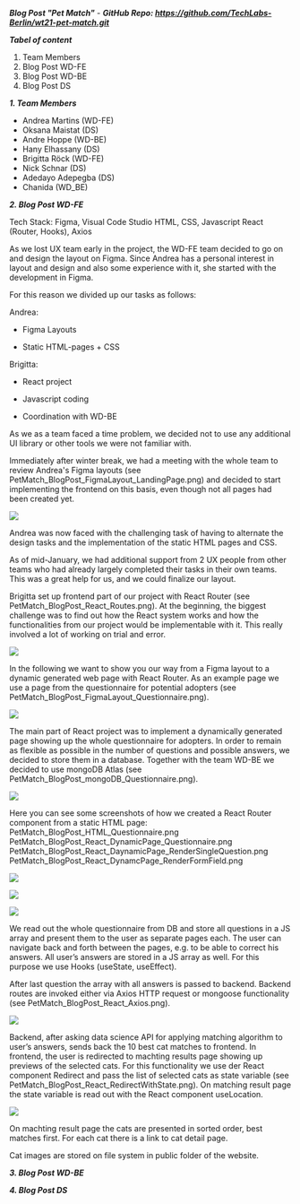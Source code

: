 ***Blog Post "Pet Match"*** - ***GitHub Repo: https://github.com/TechLabs-Berlin/wt21-pet-match.git***



***Tabel of content***

1. Team Members
2. Blog Post WD-FE
3. Blog Post WD-BE
4. Blog Post DS



***1. Team Members***

* Andrea Martins (WD-FE)
* Oksana Maistat (DS)
* Andre Hoppe (WD-BE)
* Hany Elhassany (DS)
* Brigitta Röck (WD-FE)
* Nick Schnar (DS)
* Adedayo Adepegba (DS)
* Chanida (WD_BE)



***2. Blog Post WD-FE***

Tech Stack: 
Figma, Visual Code Studio
HTML, CSS, Javascript
React (Router, Hooks), Axios


As we lost UX team early in the project, the WD-FE team decided to go on and design the layout on Figma. Since Andrea has a personal interest in layout and design and also some experience with it, she started with the development in Figma. 

For this reason we divided up our tasks as follows:



Andrea:
 - Figma Layouts

 - Static HTML-pages + CSS

  

Brigitta: 

 - React project

 - Javascript coding

 - Coordination with WD-BE

  

As we as a team faced a time problem, we decided not to use any additional UI library or other tools we were not familiar with.

Immediately after winter break, we had a meeting with the whole team to review Andrea's Figma layouts (see PetMatch_BlogPost_FigmaLayout_LandingPage.png) and decided to start implementing the frontend on this basis, even though not all pages had been created yet.

![](https://github.com/TechLabs-Berlin/wt21-pet-match/blob/frontend/frontend/BlogPost/Screenshots/PetMatch_BlogPost_FigmaLayout_LandingPage.png?raw=true)



Andrea was now faced with the challenging task of having to alternate the design tasks and the implementation of the static HTML pages and CSS.

As of mid-January, we had additional support from 2 UX people from other teams who had already largely completed their tasks in their own teams. This was a great help for us, and we could finalize our layout.

Brigitta set up frontend part of our project with React Router (see PetMatch_BlogPost_React_Routes.png). At the beginning, the biggest challenge was to find out how the React system works and how the functionalities from our project would be implementable with it. This really involved a lot of working on trial and error.



![](https://github.com/TechLabs-Berlin/wt21-pet-match/blob/frontend/frontend/BlogPost/Screenshots/PetMatch_BlogPost_React_Routes.png?raw=true)



In the following we want to show you our way from a Figma layout to a dynamic generated web page with React Router. As an example page we use a page from the questionnaire for potential adopters (see PetMatch_BlogPost_FigmaLayout_Questionnaire.png). 



![](https://github.com/TechLabs-Berlin/wt21-pet-match/blob/frontend/frontend/BlogPost/Screenshots/PetMatch_BlogPost_FigmaLayout_Questionnaire.png?raw=true)



The main part of React project was to implement a dynamically generated page showing up the whole questionnaire for adopters. In order to remain as flexible as possible in the number of questions and possible answers, we decided to store them in a database. Together with the team WD-BE we decided to use mongoDB Atlas (see PetMatch_BlogPost_mongoDB_Questionnaire.png).

![](https://github.com/TechLabs-Berlin/wt21-pet-match/blob/frontend/frontend/BlogPost/Screenshots/PetMatch_BlogPost_mongoDB_Questionnaire.png?raw=true)

 

Here you can see some screenshots of how we created a React Router component from a static HTML page:
PetMatch_BlogPost_HTML_Questionnaire.png PetMatch_BlogPost_React_DynamicPage_Questionnaire.png
PetMatch_BlogPost_React_DaynamicPage_RenderSingleQuestion.png
PetMatch_BlogPost_React_DynamcPage_RenderFormField.png



![](https://github.com/TechLabs-Berlin/wt21-pet-match/blob/frontend/frontend/BlogPost/Screenshots/PetMatch_BlogPost_React_DynamicPage_Questionnaire.png?raw=true)

![](https://github.com/TechLabs-Berlin/wt21-pet-match/blob/frontend/frontend/BlogPost/Screenshots/PetMatch_BlogPost_React_DaynamicPage_RenderSingleQuestion.png?raw=true)

![](https://github.com/TechLabs-Berlin/wt21-pet-match/blob/frontend/frontend/BlogPost/Screenshots/PetMatch_BlogPost_React_DynamcPage_RenderFormField.png?raw=true)

We read out the whole questionnaire from DB and store all questions in a JS array and present them to the user as separate pages each. The user can navigate back and forth between the pages, e.g. to be able to correct his answers. All user’s answers are stored in a JS array as well. For this purpose we use Hooks (useState, useEffect). 

After last question the array with all answers is passed to backend. Backend routes are invoked either via Axios HTTP request or mongoose functionality (see PetMatch_BlogPost_React_Axios.png). 

![](https://github.com/TechLabs-Berlin/wt21-pet-match/blob/frontend/frontend/BlogPost/Screenshots/PetMatch_BlogPost_React_Axios.png?raw=true)

Backend, after asking data science API for applying matching algorithm to user’s answers, sends back the 10 best cat matches to frontend. In frontend, the user is redirected to machting results page showing up previews of the selected cats. For this functionality we use der React component Redirect and pass the list of selected cats as state variable (see PetMatch_BlogPost_React_RedirectWithState.png). On matching result page the state variable is read out with the React component useLocation.

![](https://github.com/TechLabs-Berlin/wt21-pet-match/blob/frontend/frontend/BlogPost/Screenshots/PetMatch_BlogPost_React_RedirectWithState.png?raw=true)

On machting result page the cats are presented in sorted order, best matches first. For each cat there is a link to cat detail page. 

Cat images are stored on file system in public folder of the website.



***3. Blog Post WD-BE***





***4. Blog Post DS***








